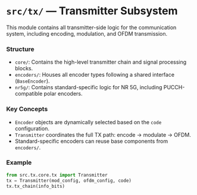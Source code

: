 # `src/tx/` — Transmitter Subsystem

This module contains all transmitter-side logic for the communication system, including encoding, modulation, and OFDM transmission.

### Structure

- `core/`: Contains the high-level transmitter chain and signal processing blocks.
- `encoders/`: Houses all encoder types following a shared interface (`BaseEncoder`).
- `nr5g/`: Contains standard-specific logic for NR 5G, including PUCCH-compatible polar encoders.

### Key Concepts

- `Encoder` objects are dynamically selected based on the `code` configuration.
- `Transmitter` coordinates the full TX path: encode → modulate → OFDM.
- Standard-specific encoders can reuse base components from `encoders/`.

### Example

```python
from src.tx.core.tx import Transmitter
tx = Transmitter(mod_config, ofdm_config, code)
tx.tx_chain(info_bits)